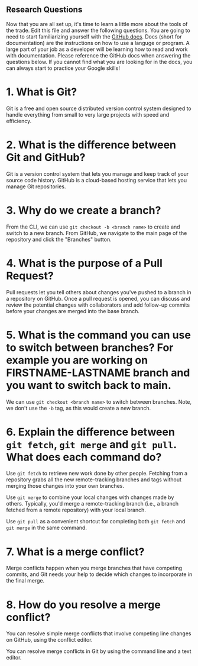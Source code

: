 ## Research Questions 

Now that you are all set up, it's time to learn a little more about the tools of the trade. Edit this file and answer the following questions. You are going to need to start familiarizing yourself with the [GitHub docs](https://docs.github.com/en). Docs (short for documentation) are the instructions on how to use a languge or program. A large part of your job as a developer will be learning how to read and work with documentation. Please reference the GitHub docs when answering the questions below. If you cannot find what you are looking for in the docs, you can always start to practice your Google skills!

# 1. What is Git?
Git is a free and open source distributed version control system designed to handle everything from small to very large projects with speed and efficiency.

# 2. What is the difference between Git and GitHub?
Git is a version control system that lets you manage and keep track of your source code history. GitHub is a cloud-based hosting service that lets you manage Git repositories.

# 3. Why do we create a branch? 
From the CLI, we can use `git checkout -b <branch name>` to create and switch to a new branch. From GitHub, we navigate to the main page of the repository and click the "Branches" button.

# 4. What is the purpose of a Pull Request?
Pull requests let you tell others about changes you've pushed to a branch in a repository on GitHub. Once a pull request is opened, you can discuss and review the potential changes with collaborators and add follow-up commits before your changes are merged into the base branch.

# 5. What is the command you can use to switch between branches? For example you are working on FIRSTNAME-LASTNAME branch and you want to switch back to main.

We can use `git checkout <branch name>` to switch between branches. Note, we don't use the `-b` tag, as this would create a new branch.

# 6. Explain the difference between `git fetch`, `git merge` and `git pull`. What does each command do?
Use `git fetch` to retrieve new work done by other people. Fetching from a repository grabs all the new remote-tracking branches and tags without merging those changes into your own branches.

Use `git merge` to combine your local changes with changes made by others. Typically, you'd merge a remote-tracking branch (i.e., a branch fetched from a remote repository) with your local branch.

Use `git pull` as a convenient shortcut for completing both `git fetch` and `git merge` in the same command.

# 7. What is a merge conflict?
Merge conflicts happen when you merge branches that have competing commits, and Git needs your help to decide which changes to incorporate in the final merge.

# 8. How do you resolve a merge conflict?
You can resolve simple merge conflicts that involve competing line changes on GitHub, using the conflict editor.

You can resolve merge conflicts in Git by using the command line and a text editor.